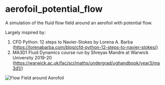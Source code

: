 # aerofoil_potential_flow

A simulation of the fluid flow field around an aerofoil with potential flow. 

Largely inspired by:
  1. CFD Python: 12 steps to Navier-Stokes by Lorena A. Barba (https://lorenabarba.com/blog/cfd-python-12-steps-to-navier-stokes/)
  2. MA3D1 Fluid Dynamics course run by Shreyas Mandre at Warwick University 2019-20 (https://warwick.ac.uk/fac/sci/maths/undergrad/ughandbook/year3/ma3d1/)
  
  ![Flow Field around Aerofoil](https://github.com/SanjifShan/aerofoil_potential_flow/blob/main/aerofoil.png)
  
